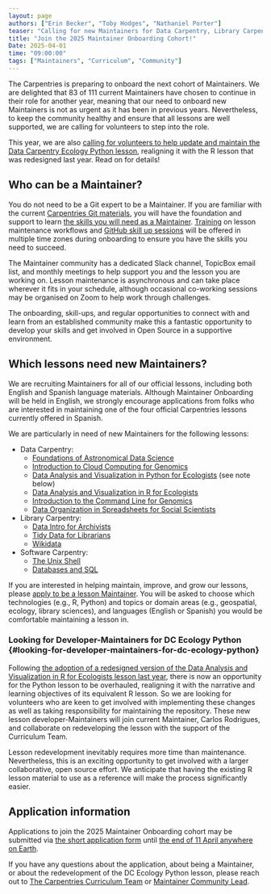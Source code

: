 ```yaml
---  
layout: page  
authors: ["Erin Becker", "Toby Hodges", "Nathaniel Porter"]  
teaser: "Calling for new Maintainers for Data Carpentry, Library Carpentry, and Software Carpentry lessons"  
title: "Join the 2025 Maintainer Onboarding Cohort!"  
Date: 2025-04-01  
time: "09:00:00"  
tags: ["Maintainers", "Curriculum", "Community"]  
---
```


The Carpentries is preparing to onboard the next cohort of Maintainers. 
We are delighted that 83 of 111 current Maintainers have chosen to continue in their role for another year, meaning that our need to onboard new Maintainers is not as urgent as it has been in previous years. 
Nevertheless, to keep the community healthy and ensure that all lessons are well supported, we are calling for volunteers to step into the role.

This year, we are also [calling for volunteers to help update and maintain the Data Carpentry Ecology Python lesson](#looking-for-developer-maintainers-for-dc-ecology-python), realigning it with the R lesson that was redesigned last year. 
Read on for details!

## Who can be a Maintainer?

You do not need to be a Git expert to be a Maintainer. 
If you are familiar with the current [Carpentries Git materials](https://swcarpentry.github.io/git-novice/), you will have the foundation and support to learn [the skills you will need as a Maintainer](https://www.youtube.com/watch?v=uvWhSYBkZJ0). 
[Training](https://carpentries.github.io/maintainer-onboarding/) on lesson maintenance workflows and [GitHub skill up sessions](https://carpentries.github.io/github-skill-up-maintainers/) will be offered in multiple time zones during onboarding to ensure you have the skills you need to succeed.

The Maintainer community has a dedicated Slack channel, TopicBox email list, and monthly meetings to help support you and the lesson you are working on. 
Lesson maintenance is asynchronous and can take place wherever it fits in your schedule, although occasional co-working sessions may be organised on Zoom to help work through challenges.

The onboarding, skill-ups, and regular opportunities to connect with and learn from an established community make this a fantastic opportunity to develop your skills and get involved in Open Source in a supportive environment.

## Which lessons need new Maintainers?

We are recruiting Maintainers for all of our official lessons, including both English and Spanish language materials. 
Although Maintainer Onboarding will be held in English, we strongly encourage applications from folks who are interested in maintaining one of the four official Carpentries lessons currently offered in Spanish.

We are particularly in need of new Maintainers for the following lessons:

* Data Carpentry:  
  * [Foundations of Astronomical Data Science](https://datacarpentry.org/astronomy-python/)
  * [Introduction to Cloud Computing for Genomics](https://datacarpentry.org/cloud-genomics/)
  * [Data Analysis and Visualization in Python for Ecologists](https://datacarpentry.org/python-ecology-lesson/) (see note below)  
  * [Data Analysis and Visualization in R for Ecologists](https://datacarpentry.org/R-ecology-lesson/)
  * [Introduction to the Command Line for Genomics](https://datacarpentry.org/shell-genomics/)
  * [Data Organization in Spreadsheets for Social Scientists](https://datacarpentry.org/spreadsheets-socialsci/)
* Library Carpentry:  
  * [Data Intro for Archivists](https://librarycarpentry.org/lc-data-intro-archives/)
  * [Tidy Data for Librarians](https://librarycarpentry.org/lc-spreadsheets/)
  * [Wikidata](https://librarycarpentry.github.io/lc-wikidata/)
* Software Carpentry:  
  * [The Unix Shell](https://swcarpentry.github.io/shell-novice/)
  * [Databases and SQL](https://swcarpentry.github.io/sql-novice-survey/)

If you are interested in helping maintain, improve, and grow our lessons, please [apply to be a lesson Maintainer](https://forms.gle/mamKTVWbv6zhM2869). 
You will be asked to choose which technologies (e.g., R, Python) and topics or domain areas (e.g., geospatial, ecology, library sciences), and languages (English or Spanish) you would be comfortable maintaining a lesson in.

### Looking for Developer-Maintainers for DC Ecology Python {#looking-for-developer-maintainers-for-dc-ecology-python}

Following [the adoption of a redesigned version of the Data Analysis and Visualization in R for Ecologists lesson last year](https://carpentries.org/blog/2024/07/dc-r-ecology-lesson-redesign-released/), there is now an opportunity for the Python lesson to be overhauled, realigning it with the narrative and learning objectives of its equivalent R lesson. 
So we are looking for volunteers who are keen to get involved with implementing these changes as well as taking responsibility for maintaining the repository. 
These new lesson developer-Maintainers will join current Maintainer, Carlos Rodrigues, and collaborate on redeveloping the lesson with the support of the Curriculum Team.

Lesson redevelopment inevitably requires more time than maintenance. 
Nevertheless, this is an exciting opportunity to get involved with a larger collaborative, open source effort. 
We anticipate that having the existing R lesson material to use as a reference will make the process significantly easier.

## Application information

Applications to join the 2025 Maintainer Onboarding cohort may be submitted via [the short application form](https://forms.gle/mamKTVWbv6zhM2869) until [the end of 11 April anywhere on Earth](https://www.timeanddate.com/worldclock/fixedtime.html?msg=Deadline%3A+Maintainer+Onboarding+Call+for+Volunteers&iso=20250411T235959&p1=3926). 

If you have any questions about the application, about being a Maintainer, or about the redevelopment of the DC Ecology Python lesson, please reach out to [The Carpentries Curriculum Team](mailto:curriculum@carpentries.org) or [Maintainer Community Lead](mailto:ndporter@vt.edu).

